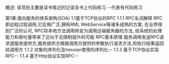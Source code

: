 概述: 
	该项目主要是读书笔记的记录及书上代码练习
	--代表有代码练习

第1章:面向服务的体系架构(SOA)
	1.1基于TCP协议的RPC
		1.1.1 RPC名词解释
			RPC即远程过程调用,它应用广泛,拥有RMI, WebService等诸多成熟的方案, 在业界得到广泛的认可, RPC将本地方法调用转变为调用远端服务器的方法, 给系统的处理能力和吞吐量带来了近似于无限制提升的可能
		      RPC基本原理
		      	服务调用发送RPC请求道服务提供方,服务提供方根据调用方提供的参数执行请求方法,将执行结果返回给调用方
		1.1.2 对象的序列化及hessian使用的序列化--
		1.1.3 基于TCP协议实现RPC--
		1.1.4 基于Http协议实现RPC--

